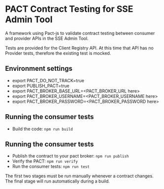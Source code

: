 # PACT Contract Testing for SSE Admin Tool

A framework using Pact-js to validate contract testing between consumer and provider APIs in the SSE Admin Tool.

Tests are provided for the Client Registry API. At this time that API has no Provider tests, therefore the existing test is mocked.

## Environment settings

-   export PACT_DO_NOT_TRACK=true
-   export PUBLISH_PACT=true
-   export PACT_BROKER_BASE_URL=<PACT_BROKER_URL here>
-   export PACT_BROKER_USERNAME=<PACT_BROKER_USERNAME here>
-   export PACT_BROKER_PASSWORD=<PACT_BROKER_PASSWORD here>

## Running the consumer tests

-   Build the code: `npm run build`

## Running the consumer tests

-   Publish the contract to your pact broker: `npm run publish`
-   Verify the PACT: `npm run verify`
-   Run the consumer tests: `npm run test`

The first two stages must be run manually whenever a contract changes. The final stage will run automatically during a build.
